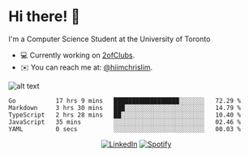 # Hi there! 👋
I'm a Computer Science Student at the University of Toronto

- 💻 Currently working on [2ofClubs](https://github.com/2-of-clubs).
- ✉️ You can reach me at: [@hiimchrislim](mailto:hello@hiimchrislim.co).

![alt text](https://user-images.githubusercontent.com/24628243/87171758-22f18c00-c2a1-11ea-9d8d-2777e59004b4.png "2ofClubs Logo")

<!--START_SECTION:waka-->
```text
Go           17 hrs 9 mins   ██████████████████░░░░░░░   72.29 % 
Markdown     3 hrs 30 mins   ███░░░░░░░░░░░░░░░░░░░░░░   14.79 % 
TypeScript   2 hrs 28 mins   ██░░░░░░░░░░░░░░░░░░░░░░░   10.40 % 
JavaScript   35 mins         ░░░░░░░░░░░░░░░░░░░░░░░░░   02.46 % 
YAML         0 secs          ░░░░░░░░░░░░░░░░░░░░░░░░░   00.03 %
```
<!--END_SECTION:waka-->

<div align="center">
<a href="https://www.linkedin.com/in/hiimchrislim" target="_blank"><img src="https://img.shields.io/badge/LinkedIn-%230077B5.svg?&style=flat-square&logo=linkedin&logoColor=white" alt="LinkedIn"></a>
<a href="https://open.spotify.com/user/clim1231" target="_blank"><img src="https://img.shields.io/badge/Spotify-%231ED760.svg?&style=flat-square&logo=spotify&logoColor=white" alt="Spotify"></a>

</div>

